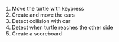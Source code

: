 1. Move the turtle with keypress
2. Create and move the cars
3. Detect collision with car
4. Detect when turtle reaches the other side
5. Create a scoreboard